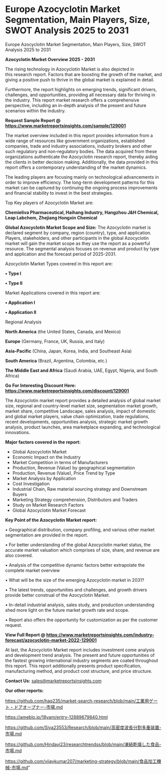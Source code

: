 # Europe Azocyclotin Market Segmentation, Main Players, Size, SWOT Analysis 2025 to 2031
Europe Azocyclotin Market Segmentation, Main Players, Size, SWOT Analysis 2025 to 2031

<Strong> Azocyclotin Market Overview 2025 - 2031</strong>

The rising technology in Azocyclotin Market is also depicted in this research report. Factors that are boosting the growth of the market, and giving a positive push to thrive in the global market is explained in detail.

Furthermore, the report highlights on emerging trends, significant drivers, challenges, and opportunities, providing all necessary data for thriving in the industry. This report market research offers a comprehensive perspective, including an in-depth analysis of the present and future scenarios within the industry.

<strong>Request Sample Report @ <a href=https://www.marketreportsinsights.com/sample/129001>https://www.marketreportsinsights.com/sample/129001</a></strong>

The market overview included in this report provides information from a wide range of resources like government organizations, established companies, trade and industry associations, industry brokers and other such regulatory and non-regulatory bodies. The data acquired from these organizations authenticate the Azocyclotin research report, thereby aiding the clients in better decision making. Additionally, the data provided in this report offers a contemporary understanding of the market dynamics.

The leading players are focusing mainly on technological advancements in order to improve efficiency. The long-term development patterns for this market can be captured by continuing the ongoing process improvements and financial stability to invest in the best strategies.

Top Key players of Azocyclotin Market are:

<strong>Chemieliva Pharmaceutical, Haihang Industry, Hangzhou J&H Chemical, Leap Labchem, Zhejiang Hongxin Chemical</strong>

<strong><b>Global Azocyclotin Market Scope and Size:</b></strong>
The Azocyclotin market is declared segment by company, region (country), type, and application. Players, stakeholders, and other participants in the global Azocyclotin market will gain the market scope as they use the report as a powerful resource. The segmental analysis focuses on revenue and product by type and application and the forecast period of 2025-2031.

Azocyclotin Market Types covered in this report are:

<strong>• Type I

• Type II</strong>

Market Applications covered in this report are:

<strong>• Application I

• Application II</strong> 

Regional Analysis

<strong>North America</strong> (the United States, Canada, and Mexico)

<strong>Europe</strong> (Germany, France, UK, Russia, and Italy)

<strong>Asia-Pacific</strong> (China, Japan, Korea, India, and Southeast Asia)

<strong>South America</strong> (Brazil, Argentina, Colombia, etc.)

<strong>The Middle East and Africa</strong> (Saudi Arabia, UAE, Egypt, Nigeria, and South Africa)

<strong>Go For Interesting Discount Here: <a href=https://www.marketreportsinsights.com/discount/129001>https://www.marketreportsinsights.com/discount/129001</a></strong>

The Azocyclotin market report provides a detailed analysis of global market size, regional and country-level market size, segmentation market growth, market share, competitive Landscape, sales analysis, impact of domestic and global market players, value chain optimization, trade regulations, recent developments, opportunities analysis, strategic market growth analysis, product launches, area marketplace expanding, and technological innovations.

<strong><b>Major factors covered in the report:</b></strong>
<ul>
  <li>Global Azocyclotin Market </li>
  <li>Economic Impact on the Industry</li>
  <li>Market Competition in terms of Manufacturers</li>
  <li>Production, Revenue (Value) by geographical segmentation</li>
  <li>Production, Revenue (Value), Price Trend by Type</li>
  <li>Market Analysis by Application</li>
  <li>Cost Investigation</li>
  <li>Industrial Chain, Raw material sourcing strategy and Downstream Buyers</li>
  <li>Marketing Strategy comprehension, Distributors and Traders</li>
  <li>Study on Market Research Factors</li>
  <li>Global Azocyclotin Market Forecast</li>
</ul>

<strong><b>Key Point of the Azocyclotin Market report:</b></strong>

• Geographical distribution, company profiling, and various other market segmentation are provided in the report.

• For better understanding of the global Azocyclotin market status, the accurate market valuation which comprises of size, share, and revenue are also covered.

• Analysis of the competitive dynamic factors better extrapolate the complete market overview

• What will be the size of the emerging Azocyclotin market in 2031?

• The latest trends, opportunities and challenges, and growth drivers provide better construal of the Azocyclotin Market.

• In-detail industrial analysis, sales study, and production understanding shed more light on the future market growth rate and scope.

• Report also offers the opportunity for customization as per the customer request.

<strong><b>View Full Report @ <a href=https://www.marketreportsinsights.com/industry-forecast/azocyclotin-market-2022-129001>https://www.marketreportsinsights.com/industry-forecast/azocyclotin-market-2022-129001</a></b></strong>


At last, the Azocyclotin Market report includes investment come analysis and development trend analysis. The present and future opportunities of the fastest growing international industry segments are coated throughout this report. This report additionally presents product specification, manufacturing method, and product cost structure, and price structure.

<strong>Contact Us:</strong>
sales@marketreportsinsights.com

<strong>Our other reports:</strong>

<a href=https://github.com/haq235/market-search-research/blob/main/工業用ゲート・ドアオープナー-市場.md>https://github.com/haq235/market-search-research/blob/main/工業用ゲート・ドアオープナー-市場.md</a>

<a href=https://ameblo.jp/18yam/entry-12889679840.html>https://ameblo.jp/18yam/entry-12889679840.html</a>

<a href=https://github.com/Siya23553/Research/blob/main/高密度波長分割多重装置-市場.md>https://github.com/Siya23553/Research/blob/main/高密度波長分割多重装置-市場.md</a>

<a href=https://github.com/Hindavi23/researchtrendss/blob/main/凍結乾燥した食品-市場.md>https://github.com/Hindavi23/researchtrendss/blob/main/凍結乾燥した食品-市場.md</a>

<a href=https://github.com/vijaykumar207/marketing-strategy/blob/main/食品加工機械-市場.md>https://github.com/vijaykumar207/marketing-strategy/blob/main/食品加工機械-市場.md</a>"
